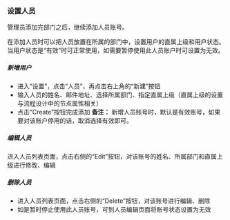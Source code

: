 ### 设置人员
  管理员添加完部门之后，继续添加人员账号。
  
  在添加人员时可以把人员放置在所属的部门中，设置用户的直属上级和用户状态。当用户状态是“有效”时可正常使用，如需要暂停使用此人员账户时可设置为无效。
  
##### 新增用户
- 进入“设置”，点击“人员”，再点击右上角的“新建”按钮
- 输入人员的姓名、邮件地址、选择所属部门、指定直属上级（直属上级的设置与流程设计中的节点属性相关）
- 点击“Create”按钮完成添加
**备注：**
新增人员账号时，默认是有效账号，如果要对该账户停用的话，取消选择有效即可。

##### 编辑人员
进入人员列表页面，点击右侧的“Edit”按钮，对该账号的姓名、所属部门和直属上级进行修改、编辑

##### 删除人员
- 进入人员列表页面，点击右侧的“Delete”按钮，对该账号进行编辑、删除
- 如是暂时停止使用此人员账号，可到人员编辑页面将账号状态设置为无效


